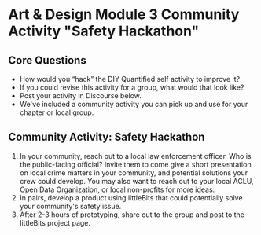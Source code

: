 
# Art & Design Module 3 Community Activity "Safety Hackathon"

## Core Questions
- How would you “hack” the DIY Quantified self activity to improve it?
- If you could revise this activity for a group, what would that look like?
- Post your activity in Discourse below. 
- We've included a community activity you can pick up and use for your chapter or local group.

## Community Activity: Safety Hackathon
1. In your community, reach out to a local law enforcement officer. Who is the public-facing official? Invite them to come give a short presentation on local crime matters in your community, and potential solutions your crew could develop. You may also want to reach out to your local ACLU, Open Data Organization, or local non-profits for more ideas.
2. In pairs, develop a product using littleBits that could potentially solve your community's safety issue. 
3. After 2-3 hours of prototyping, share out to the group and post to the littleBits project page. 


 
